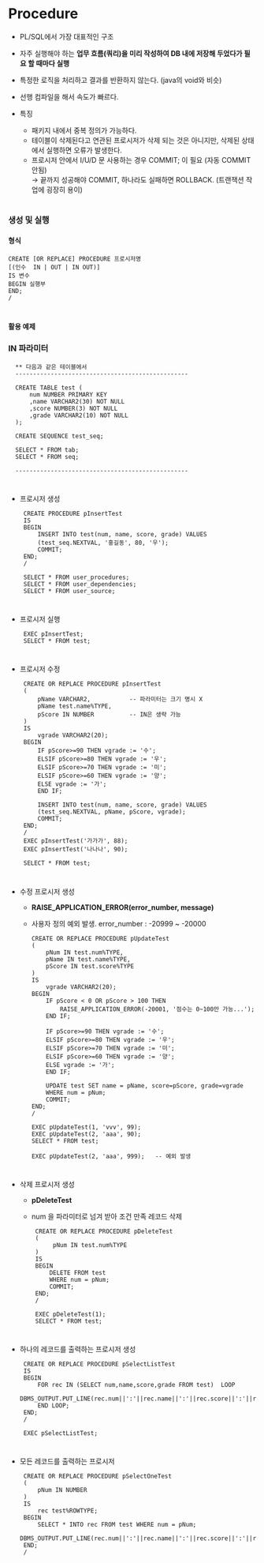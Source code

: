 # Procedure
- PL/SQL에서 가장 대표적인 구조 
- 자주 실행해야 하는 **업무 흐름(쿼리)을 미리 작성하여 DB 내에 저장해 두었다가 필요 할 때마다 실행**
- 특정한 로직을 처리하고 결과를 반환하지 않는다. (java의 void와 비슷) 
- 선행 컴파일을 해서 속도가 빠르다.

- 특징
   - 패키지 내에서 중복 정의가 가능하다.
   - 테이블이 삭제된다고 연관된 프로시저가 삭제 되는 것은 아니지만, 삭제된 상태에서 실행하면 오류가 발생한다.
   - 프로시저 안에서 I/U/D 문 사용하는 경우 COMMIT; 이 필요 (자동 COMMIT 안됨)   
      → 끝까지 성공해야 COMMIT, 하나라도 실패하면 ROLLBACK. (트랜잭션 작업에 굉장히 용이) 

#
### 생성 및 실행 

 #### 형식
   
    CREATE [OR REPLACE] PROCEDURE 프로시저명 
    [(인수  IN | OUT | IN OUT)]
    IS 변수 
    BEGIN 실행부 
    END;
    /
#
 #### 활용 예제
 ### IN 파라미터 
 
      ** 다음과 같은 테이블에서 
      -------------------------------------------------
     
      CREATE TABLE test ( 
          num NUMBER PRIMARY KEY
          ,name VARCHAR2(30) NOT NULL 
          ,score NUMBER(3) NOT NULL 
          ,grade VARCHAR2(10) NOT NULL
      );

      CREATE SEQUENCE test_seq;

      SELECT * FROM tab;
      SELECT * FROM seq;

      -------------------------------------------------  
#
   - 프로시저 생성 

          CREATE PROCEDURE pInsertTest
          IS
          BEGIN
              INSERT INTO test(num, name, score, grade) VALUES 
              (test_seq.NEXTVAL, '홍길동', 80, '우');
              COMMIT;
          END; 
          /    

          SELECT * FROM user_procedures;
          SELECT * FROM user_dependencies;
          SELECT * FROM user_source;
#
   - 프로시저 실행
   
          EXEC pInsertTest;
          SELECT * FROM test;
#
   - 프로시저 수정  
   
          CREATE OR REPLACE PROCEDURE pInsertTest
          (
              pName VARCHAR2,           -- 파라미터는 크기 명시 X
              pName test.name%TYPE, 
              pScore IN NUMBER          -- IN은 생략 가능 
          )
          IS
              vgrade VARCHAR2(20); 
          BEGIN
              IF pScore>=90 THEN vgrade := '수';
              ELSIF pScore>=80 THEN vgrade := '우';
              ELSIF pScore>=70 THEN vgrade := '미';
              ELSIF pScore>=60 THEN vgrade := '양';
              ELSE vgrade := '가';
              END IF;

              INSERT INTO test(num, name, score, grade) VALUES 
              (test_seq.NEXTVAL, pName, pScore, vgrade);
              COMMIT;
          END; 
          /    
          EXEC pInsertTest('가가가', 88);
          EXEC pInsertTest('나나나', 90);

          SELECT * FROM test;

#
   - 수정 프로시저 생성
      - **RAISE_APPLICATION_ERROR(error_number, message)** 
      - 사용자 정의 예외 발생. error_number : -20999 ~ -20000
      
            CREATE OR REPLACE PROCEDURE pUpdateTest
            (
                pNum IN test.num%TYPE,
                pName IN test.name%TYPE,        
                pScore IN test.score%TYPE 
            )
            IS
                vgrade VARCHAR2(20); 
            BEGIN
                IF pScore < 0 OR pScore > 100 THEN 
                    RAISE_APPLICATION_ERROR(-20001, '점수는 0~100만 가능...');
                END IF;

                IF pScore>=90 THEN vgrade := '수';
                ELSIF pScore>=80 THEN vgrade := '우';
                ELSIF pScore>=70 THEN vgrade := '미';
                ELSIF pScore>=60 THEN vgrade := '양';
                ELSE vgrade := '가';
                END IF;

                UPDATE test SET name = pName, score=pScore, grade=vgrade 
                WHERE num = pNum;
                COMMIT;
            END; 
            / 

            EXEC pUpdateTest(1, 'vvv', 99);    
            EXEC pUpdateTest(2, 'aaa', 90);  
            SELECT * FROM test;

            EXEC pUpdateTest(2, 'aaa', 999);   -- 예외 발생 
#
   - 삭제 프로시저 생성
     - **pDeleteTest**
     - num 을 파라미터로 넘겨 받아 조건 만족 레코드 삭제 
     
            CREATE OR REPLACE PROCEDURE pDeleteTest
            (
                 pNum IN test.num%TYPE
            )
            IS    
            BEGIN      
                DELETE FROM test
                WHERE num = pNum;
                COMMIT;
            END;  
            /    

            EXEC pDeleteTest(1);
            SELECT * FROM test;
#
   - 하나의 레코드를 출력하는 프로시저 생성
   
          CREATE OR REPLACE PROCEDURE pSelectListTest
          IS    
          BEGIN 
              FOR rec IN (SELECT num,name,score,grade FROM test)  LOOP
              DBMS_OUTPUT.PUT_LINE(rec.num||':'||rec.name||':'||rec.score||':'||rec.grade);
              END LOOP;         
          END;
          /

          EXEC pSelectListTest;
#
   - 모든 레코드를 출력하는 프로시저
      
          CREATE OR REPLACE PROCEDURE pSelectOneTest 
          (
              pNum IN NUMBER 
          )
          IS 
              rec test%ROWTYPE; 
          BEGIN 
              SELECT * INTO rec FROM test WHERE num = pNum;
              DBMS_OUTPUT.PUT_LINE(rec.num||':'||rec.name||':'||rec.score||':'||rec.grade);
          END;
          /
